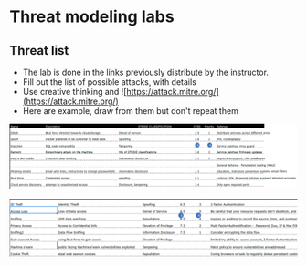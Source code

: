 # Threat modeling labs

## Threat list

* The lab is done in the links previously distribute by the instructor.
* Fill out the list of possible attacks, with details
* Use creative thinking and ![https://attack.mitre.org/](https://attack.mitre.org/)
* Here are example, draw from them but don't repeat them

![](../images/lab-02.png)

![](../images/lab-01.png)